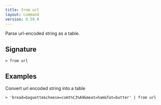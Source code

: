 ```yaml
---
title: from url
layout: command
version: 0.59.0
---
```


Parse url-encoded string as a table.

## Signature

```> from url ```

## Examples

Convert url encoded string into a table
```shell
> 'bread=baguette&cheese=comt%C3%A9&meat=ham&fat=butter' | from url
```
